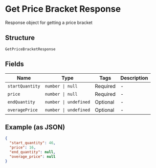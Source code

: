 
# Get Price Bracket Response

Response object for getting a price bracket

## Structure

`GetPriceBracketResponse`

## Fields

| Name | Type | Tags | Description |
|  --- | --- | --- | --- |
| `startQuantity` | `number \| null` | Required | - |
| `price` | `number \| null` | Required | - |
| `endQuantity` | `number \| undefined` | Optional | - |
| `overagePrice` | `number \| undefined` | Optional | - |

## Example (as JSON)

```json
{
  "start_quantity": 46,
  "price": 16,
  "end_quantity": null,
  "overage_price": null
}
```

